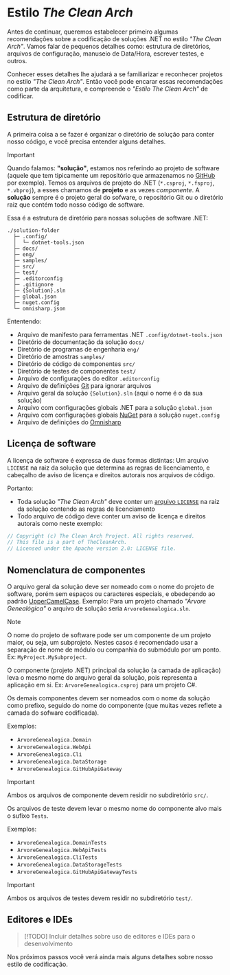 # Estilo _The Clean Arch_

Antes de continuar, queremos estabelecer primeiro algumas recomendações sobre a codificação de soluções .NET no estilo _"The Clean Arch"_. Vamos falar de pequenos detalhes como: estrutura de diretórios, arquivos de configuração, manuseio de Data/Hora, escrever testes, e outros.

Conhecer esses detalhes lhe ajudará a se familiarizar e reconhecer projetos no estilo _"The Clean Arch"_. Então você pode encarar essas recomendações como parte da arquitetura, e compreende o _"Estilo The Clean Arch"_ de codificar.

## Estrutura de diretório

A primeira coisa a se fazer é organizar o diretório de solução para conter nosso código, e você precisa entender alguns detalhes.

> [!IMPORTANT]
> Quando falamos: **"solução"**, estamos nos referindo ao projeto de software (aquele que tem tipicamente um repositório que armazenamos no [GitHub](https://github.com) por exemplo). Temos os arquivos de projeto do .NET (`*.csproj`, `*.fsproj`, `*.vbproj`), a esses chamamos de **projeto** e as vezes _componente_. A **solução** sempre é o projeto geral do sofware, o repositório Git ou o diretório raiz que contém todo nosso código de software.

Essa é a estrutura de diretório para nossas soluções de software .NET:
```
./solution-folder
  ├─ .config/
  │  └─ dotnet-tools.json
  ├─ docs/
  ├─ eng/
  ├─ samples/
  ├─ src/
  ├─ test/
  ├─ .editorconfig
  ├─ .gitignore
  ├─ {Solution}.sln
  ├─ global.json
  ├─ nuget.config
  └─ omnisharp.json
```

Ententendo:

* Arquivo de manifesto para ferramentas .NET `.config/dotnet-tools.json`
* Diretório de documentação da solução `docs/`
* Diretório de programas de engenharia `eng/`
* Diretório de amostras `samples/`
* Diretório de código de componentes `src/`
* Diretório de testes de componentes `test/`
* Arquivo de configurações do editor `.editorconfig`
* Arquivo de definições [Git](https://git-scm.com) para ignorar arquivos
* Arquivo geral da solução `{Solution}.sln` (aqui o nome é o da sua solução)
* Arquivo com configurações globais .NET para a solução `global.json`
* Arquivo com configurações globais [NuGet](https://nuget.org) para a solução `nuget.config`
* Arquivo de definições do [Omnisharp][OMNISHARP]

## Licença de software

A licença de software é expressa de duas formas distintas: Um arquivo `LICENSE` na raiz da solução que determina as regras de licenciamento, e cabeçalho de aviso de licença e direitos autorais nos arquivos de código.

Portanto:

* Toda solução _"The Clean Arch"_ deve conter um [arquivo `LICENSE`][LICENSE] na raiz da solução contendo as regras de licenciamento
* Todo arquivo de código deve conter um aviso de licença e direitos autorais como neste exemplo:
```c#
// Copyright (c) The Clean Arch Project. All rights reserved.
// This file is a part of TheCleanArch.
// Licensed under the Apache version 2.0: LICENSE file.
```

## Nomenclatura de componentes

O arquivo geral da solução deve ser nomeado com o nome do projeto de software, porém sem espaços ou caracteres especiais, e obedecendo ao padrão [UpperCamelCase][CAMELCASE]. Exemplo: Para um projeto chamado _"Árvore Genealógica"_ o arquivo de solução seria `ArvoreGenealogica.sln`.

> [!NOTE]
> O nome do projeto de software pode ser um componente de um projeto maior, ou seja, um subprojeto.
> Nestes casos é recomendado usar a separação de nome de módulo ou companhia do submódulo por um ponto. Ex: `MyProject.MySubproject`.

O componente (projeto .NET) principal da solução (a camada de aplicação) leva o mesmo nome do arquivo geral da solução, pois representa a aplicação em si. Ex: `ArvoreGenealogica.csproj` para um projeto C#.

Os demais componentes devem ser nomeados com o nome da solução como prefixo, seguido do nome do componente (que muitas vezes reflete a camada do sofware codificada).

Exemplos:
* `ArvoreGenealogica.Domain`
* `ArvoreGenealogica.WebApi`
* `ArvoreGenealogica.Cli`
* `ArvoreGenealogica.DataStorage`
* `ArvoreGenealogica.GitHubApiGateway`

> [!IMPORTANT]
> Ambos os arquivos de componente devem residir no subdiretório `src/`.

Os arquivos de teste devem levar o mesmo nome do componente alvo mais o sufixo `Tests`.

Exemplos:
* `ArvoreGenealogica.DomainTests`
* `ArvoreGenealogica.WebApiTests`
* `ArvoreGenealogica.CliTests`
* `ArvoreGenealogica.DataStorageTests`
* `ArvoreGenealogica.GitHubApiGatewayTests`

> [!IMPORTANT]
> Ambos os arquivos de testes devem residir no subdiretório `test/`.

## Editores e IDEs

> [!TODO]
> Incluir detalhes sobre uso de editores e IDEs para o desenvolvimento

Nos próximos passos você verá ainda mais alguns detalhes sobre nosso estilo de codificação.

<!-- links -->
[LICENSE]: https://github.com/Hibex-Solutions/TheCleanArch/blob/main/LICENSE
[CAMELCASE]: https://en.wikipedia.org/wiki/Camel_case
[OMNISHARP]: https://www.omnisharp.net/